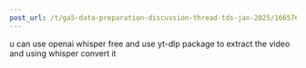 ```yaml
---
post_url: /t/ga5-data-preparation-discussion-thread-tds-jan-2025/166576/70
---
```

u can use openai whisper free and use yt-dlp package to extract the video and using whisper convert it